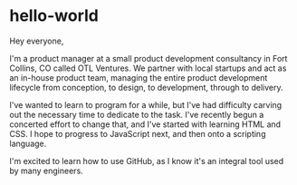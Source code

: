 # hello-world
Hey everyone,

I'm a product manager at a small product development consultancy in Fort Collins, CO called OTL Ventures. We partner with local startups and act as an in-house product team, managing the entire product development lifecycle from conception, to design, to development, through to delivery.

I've wanted to learn to program for a while, but I've had difficulty carving out the necessary time to dedicate to the task. I've recently begun a concerted effort to change that, and I've started with learning HTML and CSS. I hope to progress to JavaScript next, and then onto a scripting language.

I'm excited to learn how to use GitHub, as I know it's an integral tool used by many engineers.
